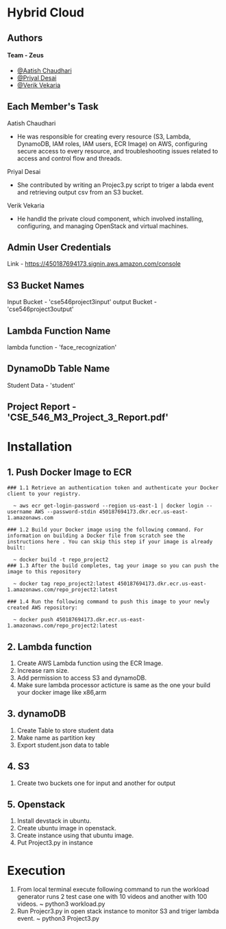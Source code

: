 # Hybrid Cloud

## Authors
#### Team -  Zeus
- [@Aatish Chaudhari](https://github.com/Aatish13)
- [@Priyal Desai](https://github.com/priyalrdesai99)
- [@Verik Vekaria](https://github.com/verikv)


## Each Member's Task

Aatish Chaudhari
- He was responsible for creating every resource (S3, Lambda, DynamoDB, IAM roles, IAM users, ECR Image) on AWS, configuring secure access to every resource, and troubleshooting issues related to access and control flow and threads.

Priyal Desai
- She contributed by writing an Projec3.py script to triger a labda event and retrieving output csv from an S3 bucket.

Verik Vekaria
- He handld the private cloud component, which involved installing, configuring, and managing OpenStack and virtual machines.

## Admin User Credentials

Link - https://450187694173.signin.aws.amazon.com/console

## S3 Bucket Names

Input Bucket - 'cse546project3input'
output Bucket - 'cse546project3output'

## Lambda Function Name

lambda function - 'face_recognization'

## DynamoDb Table Name

Student Data - 'student'

## Project Report - 'CSE_546_M3_Project_3_Report.pdf'


# Installation 
## 1. Push Docker Image to ECR
    ### 1.1 Retrieve an authentication token and authenticate your Docker client to your registry.

      ~ aws ecr get-login-password --region us-east-1 | docker login --username AWS --password-stdin 450187694173.dkr.ecr.us-east-1.amazonaws.com
    
    ### 1.2 Build your Docker image using the following command. For information on building a Docker file from scratch see the instructions here . You can skip this step if your image is already built:

      ~ docker build -t repo_project2
    ### 1.3 After the build completes, tag your image so you can push the image to this repository
      
      ~ docker tag repo_project2:latest 450187694173.dkr.ecr.us-east-1.amazonaws.com/repo_project2:latest
    
    ### 1.4 Run the following command to push this image to your newly created AWS repository:
    
      ~ docker push 450187694173.dkr.ecr.us-east-1.amazonaws.com/repo_project2:latest
## 2. Lambda function
  1. Create AWS Lambda function using the ECR Image.
  2. Increase ram size.
  3. Add permission to access S3 and dynamoDB.
  4. Make sure lambda processor acticture is same as the one your build your docker image like x86,arm
## 3. dynamoDB
  1. Create Table to store student data
  2. Make name as partition key 
  1. Export student.json data to table
## 4. S3
  1. Create two buckets one for input and another for output
## 5. Openstack
  1. Install devstack in ubuntu.
  2. Create ubuntu image in openstack.
  3. Create instance using that ubuntu image. 
  4. Put Project3.py in instance

# Execution 
  1. From local terminal execute following command to run the workload generator runs 2 test case one with 10 videos and another with 100 videos.
  ~ python3 workload.py
  2. Run Projecr3.py in open stack instance to monitor S3 and triger lambda event.
  ~ python3 Project3.py